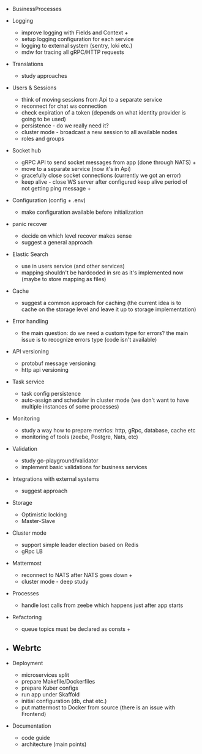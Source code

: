 - BusinessProcesses

- Logging
    - improve logging with Fields and Context + 
    - setup logging configuration for each service
    - logging to external system (sentry, loki etc.)
    - mdw for tracing all gRPC/HTTP requests

- Translations
    - study approaches

- Users & Sessions
    - think of moving sessions from Api to a separate service
    - reconnect for chat ws connection  
    - check expiration of a token (depends on what identity provider is going to be used)
    - persistence - do we really need it?
    - cluster mode - broadcast a new session to all available nodes
    - roles and groups

- Socket hub 
    - gRPC API to send socket messages from app (done through NATS) + 
    - move to a separate service (now it's in Api)
    - gracefully close socket connections (currently we got an error)
    - keep alive - close WS server after configured keep alive period of not getting ping message +

- Configuration (config + .env) 
    - make configuration available before initialization

- panic recover
    - decide on which level recover makes sense
    - suggest a general approach

- Elastic Search
    - use in users service (and other services)
    - mapping shouldn't be hardcoded in src as it's implemented now (maybe to store mapping as files)

- Cache
    - suggest a common approach for caching (the current idea is to cache on the storage level and leave it up to storage implementation) 

- Error handling
    - the main question: do we need a custom type for errors? the main issue is to recognize errors type (code isn't available)
    
- API versioning
    - protobuf message versioning
    - http api versioning

- Task service
    - task config persistence
    - auto-assign and scheduler in cluster mode (we don't want to have multiple instances of some processes)

- Monitoring
    - study a way how to prepare metrics: http, gRpc, database, cache etc
    - monitoring of tools (zeebe, Postgre, Nats, etc)

- Validation 
    - study go-playground/validator
    - implement basic validations for business services
    
- Integrations with external systems
    - suggest approach
    
- Storage
    - Optimistic locking
    - Master-Slave 
    
- Cluster mode 
    - support simple leader election based on Redis
    - gRpc LB
    
- Mattermost
    - reconnect to NATS after NATS goes down +
    - cluster mode - deep study 
    
- Processes
    - handle lost calls from zeebe which happens just after app starts

- Refactoring
    - queue topics must be declared as consts + 
    
- Webrtc
    - 

- Deployment
    - microservices split
    - prepare Makefile/Dockerfiles
    - prepare Kuber configs
    - run app under Skaffold
    - initial configuration (db, chat etc.)
    - put mattermost to Docker from source (there is an issue with Frontend)
     
- Documentation
    - code guide
    - architecture (main points)
